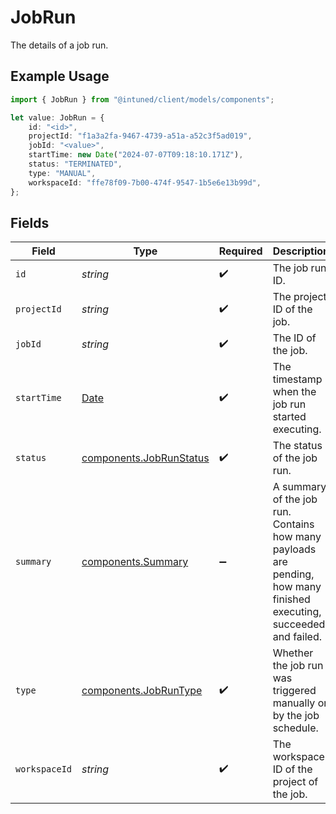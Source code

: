 # JobRun

The details of a job run.

## Example Usage

```typescript
import { JobRun } from "@intuned/client/models/components";

let value: JobRun = {
    id: "<id>",
    projectId: "f1a3a2fa-9467-4739-a51a-a52c3f5ad019",
    jobId: "<value>",
    startTime: new Date("2024-07-07T09:18:10.171Z"),
    status: "TERMINATED",
    type: "MANUAL",
    workspaceId: "ffe78f09-7b00-474f-9547-1b5e6e13b99d",
};
```

## Fields

| Field                                                                                                                | Type                                                                                                                 | Required                                                                                                             | Description                                                                                                          |
| -------------------------------------------------------------------------------------------------------------------- | -------------------------------------------------------------------------------------------------------------------- | -------------------------------------------------------------------------------------------------------------------- | -------------------------------------------------------------------------------------------------------------------- |
| `id`                                                                                                                 | *string*                                                                                                             | :heavy_check_mark:                                                                                                   | The job run ID.                                                                                                      |
| `projectId`                                                                                                          | *string*                                                                                                             | :heavy_check_mark:                                                                                                   | The project ID of the job.                                                                                           |
| `jobId`                                                                                                              | *string*                                                                                                             | :heavy_check_mark:                                                                                                   | The ID of the job.                                                                                                   |
| `startTime`                                                                                                          | [Date](https://developer.mozilla.org/en-US/docs/Web/JavaScript/Reference/Global_Objects/Date)                        | :heavy_check_mark:                                                                                                   | The timestamp when the job run started executing.                                                                    |
| `status`                                                                                                             | [components.JobRunStatus](../../models/components/jobrunstatus.md)                                                   | :heavy_check_mark:                                                                                                   | The status of the job run.                                                                                           |
| `summary`                                                                                                            | [components.Summary](../../models/components/summary.md)                                                             | :heavy_minus_sign:                                                                                                   | A summary of the job run. Contains how many payloads are pending, how many finished executing, succeeded and failed. |
| `type`                                                                                                               | [components.JobRunType](../../models/components/jobruntype.md)                                                       | :heavy_check_mark:                                                                                                   | Whether the job run was triggered manually or by the job schedule.                                                   |
| `workspaceId`                                                                                                        | *string*                                                                                                             | :heavy_check_mark:                                                                                                   | The workspace ID of the project of the job.                                                                          |